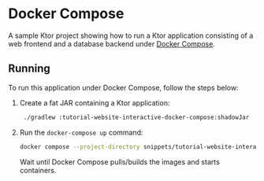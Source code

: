 # Docker Compose

A sample Ktor project showing how to run a Ktor application consisting of a web frontend and a database backend under [Docker Compose](https://ktor.io/docs/docker-compose.html).

## Running

To run this application under Docker Compose, follow the steps below:
1. Create a fat JAR containing a Ktor application:
   ```Bash
    ./gradlew :tutorial-website-interactive-docker-compose:shadowJar
   ```
2. Run the `docker-compose up` command:
   ```Bash
   docker compose --project-directory snippets/tutorial-website-interactive-docker-compose up
   ```
   Wait until Docker Compose pulls/builds the images and starts containers.
